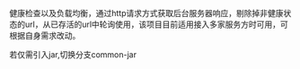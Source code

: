 健康检查以及负载均衡，通过http请求方式获取后台服务器响应，剔除掉非健康状态的url，从已存活的url中轮询使用，该项目目前适用接入多家服务方时可用，可根据自身需求改动。

若仅需引入jar,切换分支common-jar
